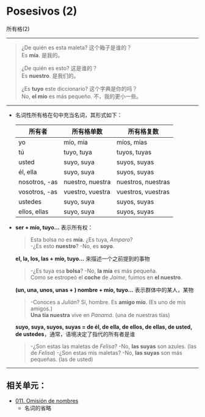# Posesivos (2)
所有格(2)

----

> ¿De quién es esta maleta? 这个箱子是谁的？<br>
> Es **mía**. 是我的。<br>
>
> ¿De quién es esto? 这是谁的？<br>
> Es **nuestro**. 是我们的。<br>
>
> ¿Es **tuyo** este diccionario? 这个字典是你的吗？<br>
> No, **el mío** es más pequeño. 不，我的更小一些。

----

- 名词性所有格在句中充当名词，其形式如下：

  | 所有者 | 所有格单数 | 所有格复数 |
  | --- | --- | --- |
  | yo | mío, mía | míos, mías |
  | tú | tuyo, tuya | tuyos, tuyas |
  | usted | suyo, suya | suyos, suyas |
  | él, ella | suyo, suya | suyos, suyas |
  | nosotros, -as | nuestro, nuestra | nuestros, nuestras |
  | vosotros, -as | vuestro, vuestra | vuestros, vuestras |
  | ustedes | suyo, suya | suyos, suyas |
  | ellos, ellas | suyo, suya | suyos, suyas |

- **ser + mío, tuyo...** 表示所有权：

  > Esta bolsa no es **mía**. ¿Es tuya, *Amparo*? <br>
  > -¿Es esto **nuestro**? -No, es **soyo**. <br>

  **el, la, los, las + mío, tuyo...** 来描述一个之前提到的事物

  > -¿Es tuya esa **bolsa**? -No, **la mía** es más pequeña. <br>
  > Como se estropeó el **coche** de *Jaime*, fuimos en **el nuestro**. <br>

  **(un, una, unos, unas + ) nombre + mío, tuyo...** 表示群体中的某人，某物

  > -Conoces a *Julián*? Sí, hombre. Es **amigo mío**. (Es uno de mis amigos.) <br>
  > **Una tía nuestra** vive en *Panamá*. (una de nuestras tías)

  **suyo, suya, suyos, suyas = de él, de ella, de ellos, de ellas, de usted, de ustedes**，通常，语境决定了指代的所有者是谁

  > -¿Son estas las maletas de *Felisa*? -No, **las suyas** son azules. (las de *Felisa*)
  > -¿Son estas mis maletas? -No, **las suyas** son más pequeñas. (las de usted)

----

## 相关单元：

- [011. Omisión de nombres](011-el-rojo-un-rojo.md)
  - 名词的省略
